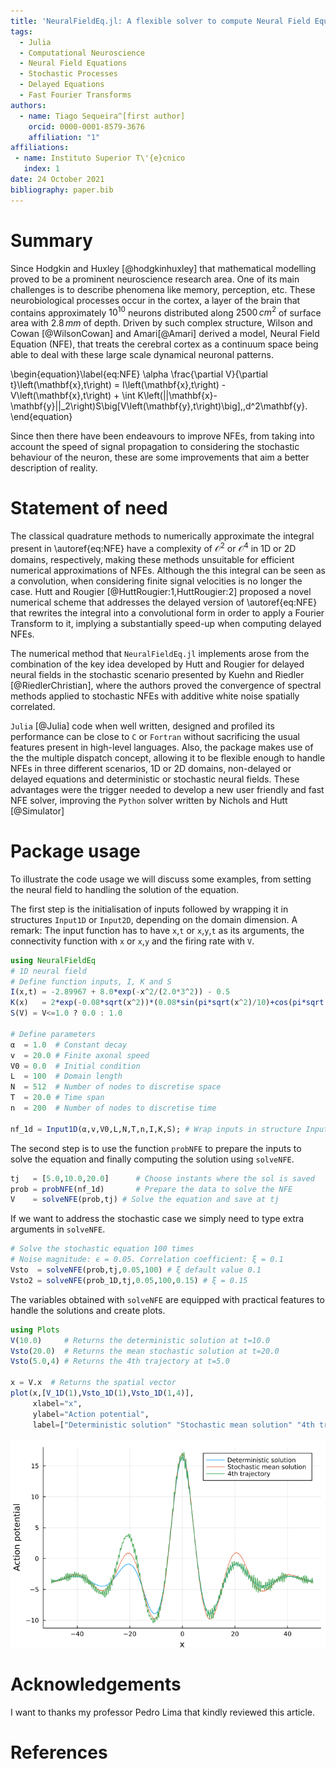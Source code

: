 ```yaml
---
title: 'NeuralFieldEq.jl: A flexible solver to compute Neural Field Equations in several scenarios'
tags:
  - Julia
  - Computational Neuroscience
  - Neural Field Equations
  - Stochastic Processes
  - Delayed Equations
  - Fast Fourier Transforms
authors:
  - name: Tiago Sequeira^[first author]
    orcid: 0000-0001-8579-3676
    affiliation: "1"
affiliations:
 - name: Instituto Superior T\'{e}cnico
   index: 1
date: 24 October 2021
bibliography: paper.bib
---
```


# Summary

Since Hodgkin and Huxley [@hodgkinhuxley] that mathematical modelling proved to be a prominent neuroscience research area. One of its main challenges is to describe phenomena like memory, perception, etc. These neurobiological processes occur in the cortex, a layer of the brain that contains approximately $10^{10}$ neurons distributed along $2500\,cm^2$ of surface area with $2.8\,mm$ of depth. Driven by such complex structure, Wilson and Cowan [@WilsonCowan] and Amari[@Amari] derived a model, Neural Field Equation (NFE), that treats the cerebral cortex as a continuum space being able to deal with these large scale dynamical neuronal patterns.

\begin{equation}\label{eq:NFE}
  \alpha \frac{\partial V}{\partial t}\left(\mathbf{x},t\right) = I\left(\mathbf{x},t\right) - V\left(\mathbf{x},t\right) + \int K\left(||\mathbf{x}-\mathbf{y}||_2\right)S\big[V\left(\mathbf{y},t\right)\big]\,\,d^2\mathbf{y}.
\end{equation}

Since then there have been endeavours to improve NFEs, from taking into account the speed of signal propagation to considering the stochastic behaviour of the neuron, these are some improvements that aim a better description of reality.

# Statement of need

The classical quadrature methods to numerically approximate the integral present in \autoref{eq:NFE} have a complexity of $\mathcal{O}^{2}$ or $\mathcal{O}^{4}$ in 1D or 2D domains, respectively, making these methods unsuitable for efficient numerical approximations of NFEs. Although the this integral can be seen as a convolution, when considering finite signal velocities is no longer the case. Hutt and Rougier [@HuttRougier:1,HuttRougier:2] proposed a novel numerical scheme that addresses the delayed version of \autoref{eq:NFE} that rewrites the integral into a convolutional form in order to apply a Fourier Transform to it, implying a substantially speed-up when computing delayed NFEs.

The numerical method that `NeuralFieldEq.jl` implements arose from the combination of the key idea developed by Hutt and Rougier for delayed neural fields in the stochastic scenario presented by Kuehn and Riedler [@RiedlerChristian], where the authors proved the convergence of spectral methods applied to stochastic NFEs with additive white noise spatially correlated.

`Julia` [@Julia] code when well written, designed and profiled its performance can be close to `C` or `Fortran` without sacrificing the usual features present in high-level languages. Also, the package makes use of the the multiple dispatch concept, allowing it to be flexible enough to handle NFEs in three different scenarios, 1D or 2D domains, non-delayed or delayed equations and deterministic or stochastic neural fields. These advantages were the trigger needed to develop a new user friendly and fast NFE solver, improving the `Python` solver written by Nichols and Hutt [@Simulator] 

# Package usage

To illustrate the code usage we will discuss some examples, from setting the neural field to handling the solution of the equation.

The first step is the initialisation of inputs followed by wrapping it in structures `Input1D` or `Input2D`, depending on the domain dimension. A remark: The input function has to have `x`,`t` or `x`,`y`,`t` as its arguments, the connectivity function with `x` or `x`,`y` and the firing rate with `V`.
```julia
using NeuralFieldEq
# 1D neural field
# Define function inputs, I, K and S
I(x,t) = -2.89967 + 8.0*exp(-x^2/(2.0*3^2)) - 0.5
K(x)   = 2*exp(-0.08*sqrt(x^2))*(0.08*sin(pi*sqrt(x^2)/10)+cos(pi*sqrt(x^2)/10))
S(V) = V<=1.0 ? 0.0 : 1.0

# Define parameters
α  = 1.0  # Constant decay      
v  = 20.0 # Finite axonal speed
V0 = 0.0  # Initial condition
L  = 100  # Domain length
N  = 512  # Number of nodes to discretise space
T  = 20.0 # Time span
n  = 200  # Number of nodes to discretise time

nf_1d = Input1D(α,v,V0,L,N,T,n,I,K,S); # Wrap inputs in structure Input1D
```
The second step is to use the function `probNFE` to prepare the inputs to solve the equation and finally computing the solution using `solveNFE`.
```julia
tj   = [5.0,10.0,20.0]      # Choose instants where the sol is saved
prob = probNFE(nf_1d)       # Prepare the data to solve the NFE
V    = solveNFE(prob,tj) # Solve the equation and save at tj
```
If we want to address the stochastic case we simply need to type extra arguments in `solveNFE`.
```julia
# Solve the stochastic equation 100 times
# Noise magnitude: ϵ = 0.05. Correlation coefficient: ξ = 0.1
Vsto  = solveNFE(prob,tj,0.05,100) # ξ default value 0.1
Vsto2 = solveNFE(prob_1D,tj,0.05,100,0.15) # ξ = 0.15
```
The variables obtained with `solveNFE` are equipped with practical features to handle the solutions and create plots.
```julia
using Plots
V(10.0)     # Returns the deterministic solution at t=10.0
Vsto(20.0)  # Returns the mean stochastic solution at t=20.0
Vsto(5.0,4) # Returns the 4th trajectory at t=5.0

x = V.x  # Returns the spatial vector
plot(x,[V_1D(1),Vsto_1D(1),Vsto_1D(1,4)],
     xlabel="x",
     ylabel="Action potential",
     label=["Deterministic solution" "Stochastic mean solution" "4th trajectory"])
```
![Caption for example figure.\label{fig:example}](plots.png)

# Acknowledgements

I want to thanks my professor Pedro Lima that kindly reviewed this article.

# References
